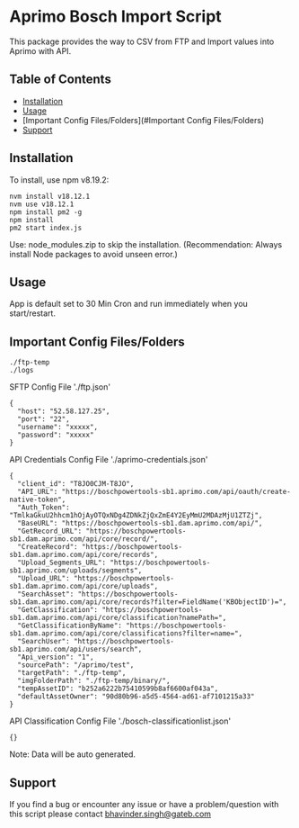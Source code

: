 # Aprimo Bosch Import Script

This package provides the way to CSV from FTP and Import values into Aprimo with API.

## Table of Contents
- [Installation](#installation)
- [Usage](#usage)
- [Important Config Files/Folders](#Important Config Files/Folders)
- [Support](#support)

## Installation

To install, use npm v8.19.2:

```
nvm install v18.12.1
nvm use v18.12.1
npm install pm2 -g
npm install
pm2 start index.js
```
Use: node_modules.zip to skip the installation. (Recommendation: Always install Node packages to avoid unseen error.)

## Usage
App is default set to 30 Min Cron and run immediately when you start/restart.

## Important Config Files/Folders
```
./ftp-temp
./logs
```

SFTP Config File './ftp.json'
```
{
  "host": "52.58.127.25",
  "port": "22",
  "username": "xxxxx",
  "password": "xxxxx"
}
```

API Credentials Config File './aprimo-credentials.json'
```
{
  "client_id": "T8JO0CJM-T8JO",
  "API_URL": "https://boschpowertools-sb1.aprimo.com/api/oauth/create-native-token",
  "Auth_Token": "TmlkaGkuU2hhcm1hOjAyOTQxNDg4ZDNkZjQxZmE4Y2EyMmU2MDAzMjU1ZTZj",
  "BaseURL": "https://boschpowertools-sb1.dam.aprimo.com/api/",
  "GetRecord_URL": "https://boschpowertools-sb1.dam.aprimo.com/api/core/record/",
  "CreateRecord": "https://boschpowertools-sb1.dam.aprimo.com/api/core/records",
  "Upload_Segments_URL": "https://boschpowertools-sb1.aprimo.com/uploads/segments",
  "Upload_URL": "https://boschpowertools-sb1.dam.aprimo.com/api/core/uploads",
  "SearchAsset": "https://boschpowertools-sb1.dam.aprimo.com/api/core/records?filter=FieldName('KBObjectID')=",
  "GetClassification": "https://boschpowertools-sb1.dam.aprimo.com/api/core/classification?namePath=",
  "GetClassificationByName": "https://boschpowertools-sb1.dam.aprimo.com/api/core/classifications?filter=name=",
  "SearchUser": "https://boschpowertools-sb1.aprimo.com/api/users/search",
  "Api_version": "1",
  "sourcePath": "/aprimo/test",
  "targetPath": "./ftp-temp",
  "imgFolderPath": "./ftp-temp/binary/",
  "tempAssetID": "b252a6222b75410599b8af6600af043a",
  "defaultAssetOwner": "90d80b96-a5d5-4564-ad61-af7101215a33"
}
```

API Classification Config File './bosch-classificationlist.json' 
```
{}
```
Note: Data will be auto generated.

## Support
If you find a bug or encounter any issue or have a problem/question with this script please contact bhavinder.singh@gateb.com
